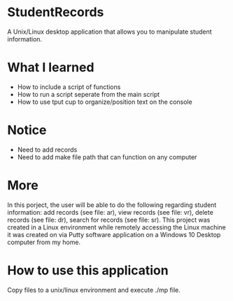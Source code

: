 # StudentRecords
A Unix/Linux desktop application that allows you to manipulate student information.

# What I learned
* How to include a script of functions 
* How to run a script seperate from the main script
* How to use tput cup to organize/position text on the console

# Notice
* Need to add records
* Need to add make file path that can function on any computer

# More
In this porject, the user will be able to do the following regarding student information: add records (see file: ar), view records (see file: vr), delete records (see file: dr), search for records (see file: sr). This project was created in a Linux environment while remotely accessing the Linux machine it was created on via Putty software application on a Windows 10 Desktop computer from my home.

# How to use this application
Copy files to a unix/linux environment and execute ./mp file.
